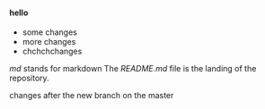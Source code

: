 #### hello

* some changes
* more changes
* chchchchanges


*md* stands for markdown
The *README.md* file is the landing of the repository.

changes after the new branch on the master